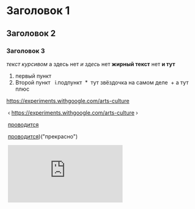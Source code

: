 # Заголовок 1
## Заголовок 2
### Заголовок 3

*текст курсивом* а здесь нет 
_и здесь_ нет 
**жирный текст** нет 
__и тут__
1. первый пункт 
2. Второй пункт
    i.подпункт 
  *  тут звёздочка на самом деле 
  + а тут плюс 
  
  https://experiments.withgoogle.com/arts-culture
  
  ‹ https://experiments.withgoogle.com/arts-culture ›
  
  [проводится](https://experiments.withgoogle.com/arts-culture)
  
  [проводится](https://experiments.withgoogle.com/arts-culture))("прекрасно")
  
  ![](http://bipbap.ru/pictures/samye-krasivye-kartinki-35-foto.html)
